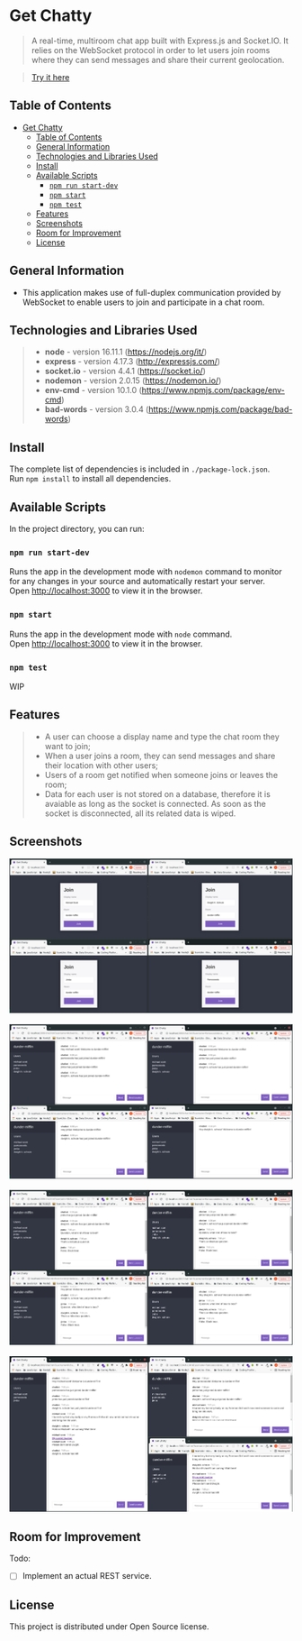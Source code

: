 # Get Chatty

> A real-time, multiroom chat app built with Express.js and Socket.IO.
> It relies on the WebSocket protocol in order to let users join rooms where they can send messages and share their current geolocation.

> <a href="https://get-chatty.herokuapp.com/" target="_blank">Try it here</a>

## Table of Contents

- [Get Chatty](#get-chatty)
  - [Table of Contents](#table-of-contents)
  - [General Information](#general-information)
  - [Technologies and Libraries Used](#technologies-and-libraries-used)
  - [Install](#install)
  - [Available Scripts](#available-scripts)
    - [`npm run start-dev`](#npm-run-start-dev)
    - [`npm start`](#npm-start)
    - [`npm test`](#npm-test)
  - [Features](#features)
  - [Screenshots](#screenshots)
  - [Room for Improvement](#room-for-improvement)
  - [License](#license)

## General Information

- This application makes use of full-duplex communication provided by WebSocket to enable users to join and participate in a chat room.

## Technologies and Libraries Used

> - **node** - version 16.11.1 (https://nodejs.org/it/)
> - **express** - version 4.17.3 (http://expressjs.com/)
> - **socket.io** - version 4.4.1 (https://socket.io/)
> - **nodemon** - version 2.0.15 (https://nodemon.io/)
> - **env-cmd** - version 10.1.0 (https://www.npmjs.com/package/env-cmd)
> - **bad-words** - version 3.0.4 (https://www.npmjs.com/package/bad-words)

## Install

The complete list of dependencies is included in `./package-lock.json`.\
Run `npm install` to install all dependencies.

## Available Scripts

In the project directory, you can run:

### `npm run start-dev`

Runs the app in the development mode with `nodemon` command to monitor for any changes in your source and automatically restart your server.\
Open [http://localhost:3000](http://localhost:3000) to view it in the browser.

### `npm start`

Runs the app in the development mode with `node` command.\
Open [http://localhost:3000](http://localhost:3000) to view it in the browser.

### `npm test`

WIP

## Features

> - A user can choose a display name and type the chat room they want to join;
> - When a user joins a room, they can send messages and share their location with other users;
> - Users of a room get notified when someone joins or leaves the room;
> - Data for each user is not stored on a database, therefore it is avaiable as long as the socket is connected. As soon as the socket is disconnected, all its related data is wiped.

## Screenshots

![Join chat room](./public/img/get_chatty_screenshot_1.png)&nbsp;&nbsp;
![Welcome](./public/img/get_chatty_screenshot_2.png)&nbsp;&nbsp;
![Chat 1](./public/img/get_chatty_screenshot_3.png)&nbsp;&nbsp;
![Chat 2](./public/img/get_chatty_screenshot_4.png)

## Room for Improvement

Todo:

- [ ] Implement an actual REST service.

## License

This project is distributed under Open Source license.
